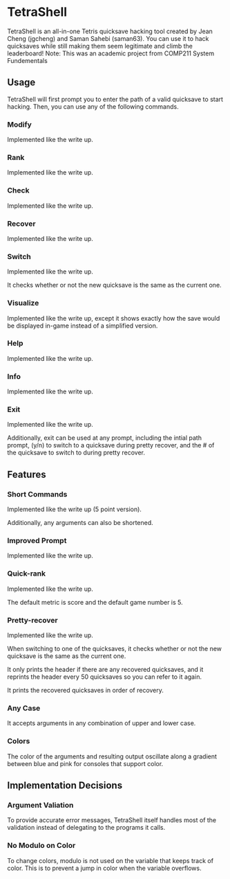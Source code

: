# TetraShell
TetraShell is an all-in-one Tetris quicksave hacking tool created by Jean Cheng (jgcheng) and Saman Sahebi (saman63). You can use it to hack quicksaves while still making them seem legitimate and climb the leaderboard! Note: This was an academic project from COMP211 System Fundementals 

## Usage
TetraShell will first prompt you to enter the path of a valid quicksave to start hacking. Then, you can use any of the following commands.

### Modify
Implemented like the write up.

### Rank
Implemented like the write up.

### Check
Implemented like the write up.

### Recover
Implemented like the write up.

### Switch
Implemented like the write up.

It checks whether or not the new quicksave is the same as the current one.

### Visualize
Implemented like the write up, except it shows exactly how the save would be displayed in-game instead of a simplified version.

### Help
Implemented like the write up.

### Info
Implemented like the write up.

### Exit
Implemented like the write up.

Additionally, exit can be used at any prompt, including the intial path prompt, (y/n) to switch to a quicksave during pretty recover, and the # of the quicksave to switch to during pretty recover.

## Features

### Short Commands
Implemented like the write up (5 point version).

Additionally, any arguments can also be shortened.

### Improved Prompt
Implemented like the write up.

### Quick-rank
Implemented like the write up.

The default metric is score and the default game number is 5.

### Pretty-recover
Implemented like the write up.

When switching to one of the quicksaves, it checks whether or not the new quicksave is the same as the current one.

It only prints the header if there are any recovered quicksaves, and it reprints the header every 50 quicksaves so you can refer to it again.

It prints the recovered quicksaves in order of recovery.

### Any Case
It accepts arguments in any combination of upper and lower case.

### Colors
The color of the arguments and resulting output oscillate along a gradient between blue and pink for consoles that support color.

## Implementation Decisions

### Argument Valiation
To provide accurate error messages, TetraShell itself handles most of the validation instead of delegating to the programs it calls.

### No Modulo on Color
To change colors, modulo is not used on the variable that keeps track of color. This is to prevent a jump in color when the variable overflows. 
